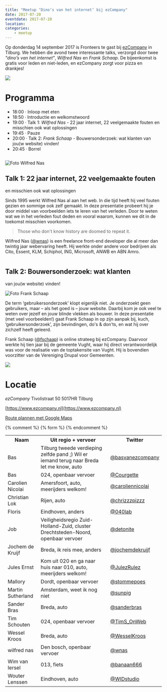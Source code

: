 ```yaml
---
title: "Meetup ‘Dino’s van het internet’ bij ezCompany"
date: 2017-07-20
eventdate: 2017-07-20
location: 
categories: 
    - meetup
---
```

Op donderdag 14 september 2017 is Fronteers te gast bij [ezCompany](https://www.ezcompany.nl) in Tilburg. We hebben die avond twee interessante talks, verzorgd door twee _"dino’s van het internet"_, *Wilfred Nas* en *Frank Schaap*. De bijeenkomst is gratis voor leden en niet-leden, en ezCompany zorgt voor pizza en drankjes!

![](https://fronteers.nl/_img/bijeenkomsten/ezcompany/dinos-full.jpg)

# Programma

* 18:00 · Inloop met eten
* 18:50 · Introductie en welkomstwoord
* 19:00 · Talk 1: *Wilfred Nas* - 22 jaar internet, 22 veelgemaakte fouten en misschien ook wat oplossingen
* 19:45 · Pauze
* 20:00 · Talk 2: *Frank Schaap* - Bouwersonderzoek: wat klanten van jou(w website) vinden!
* 20:45 · Borrel

```

```

![Foto Wilfred Nas](https://fronteers.nl/_img/bijeenkomsten/ezcompany/wilfrednas.jpg)

## Talk 1: 22 jaar internet, 22 veelgemaakte fouten
en misschien ook wat oplossingen

Sinds 1995 werkt Wilfred Nas al aan het web. In die tijd heeft hij veel fouten gezien en sommige ook zelf gemaakt. In deze presentatie probeert hij je door middel van voorbeelden iets te leren van het verleden. Door te weten wat we in het verleden fout deden en vooral waarom, kunnen we dit in de toekomst misschien voorkomen.

> Those who don't know history are doomed to repeat it.

Wilfred Nas ([@wnas](https://twitter.com/wnas)) is een freelance front-end developer die al meer dan twintig jaar webervaring heeft. Hij werkte onder andere voor bedrijven als Cito, Essent, KLM, Schiphol, ING, Microsoft, ANWB en ABN Amro.

```

```

## Talk 2: Bouwersonderzoek: wat klanten
van jou(w website) vinden!

![Foto Frank Schaap](https://fronteers.nl/_img/bijeenkomsten/ezcompany/frankschaap.jpg)

De term ‘gebruikersonderzoek’ klopt eigenlijk niet. Je onderzoekt geen gebruikers, maar –  als het goed is – jouw website. Daarbij kom je ook veel te weten over jezelf en jouw blinde vlekken als bouwer. In deze presentatie (met veel voorbeelden!) gaat Frank Schaap in op zijn aanpak bij, kuch, ‘gebruikersonderzoek’, zijn bevindingen, do's & don'ts, en wat hij over zichzelf heeft geleerd.

Frank Schaap ([@fschaap](https://twitter.com/fschaap)) is online strateeg bij ezCompany. Daarvoor werkte hij tien jaar bij de gemeente Vught, waar hij direct verantwoordelijk was voor de realisatie van de toptakensite van Vught. Hij is bovendien voorzitter van de Vereniging Drupal voor Gemeenten.

![](https://fronteers.nl/_img/bijeenkomsten/ezcompany/faxx-gebouw-full.jpg)

# Locatie

*ezCompany*
Tivolistraat 50
5017HR Tilburg

[https://www.ezcompany.nl](https://www.ezcompany.nl)

[Route plannen met Google Maps](https://www.google.nl/maps/place/Tivolistraat+50,+5017+HR+Tilburg/@51.5580676,5.0931246,17z/data=!3m1!4b1!4m5!3m4!1s0x47c6bfcc6cb3615d:0x9e96b36ba0c6be1b!8m2!3d51.5581284!4d5.0952378)


{% comment %}
{% form %}
{% endcomment %}


<table>
<tr>
<th>Naam</th>
<th>Uit regio + vervoer</th>
<th>Twitter</th>
</tr>
<tr>
<td>Bas</td>
<td>Tilburg tweede verdieping zelfde pand ;) Wil er iemand terug naar Breda let me know, auto</td>
<td><a href="https://twitter.com/basvanezcompany" rel="nofollow">@basvanezcompany</a></td>
</tr>
<tr>
<td>Bas</td>
<td>024, openbaar vervoer</td>
<td><a href="https://twitter.com/Courgette" rel="nofollow">@Courgette</a></td>
</tr>
<tr>
<td>Carolien Nicolai</td>
<td>Amersfoort, auto, meerijders welkom!</td>
<td><a href="https://twitter.com/caroliennicolai" rel="nofollow">@caroliennicolai</a></td>
</tr>
<tr>
<td>Christian Lok</td>
<td>Rijen, auto</td>
<td><a href="https://twitter.com/chrizzzpizzz" rel="nofollow">@chrizzzpizzz</a></td>
</tr>
<tr>
<td>Floris</td>
<td>Eindhoven, anders</td>
<td><a href="https://twitter.com/040lab" rel="nofollow">@040lab</a></td>
</tr>
<tr>
<td>Job</td>
<td>Veiligheidsregio Zuid-Holland-Zuid, cluster Drechtsteden-Noord, openbaar vervoer</td>
<td><a href="https://twitter.com/detonite" rel="nofollow">@detonite</a></td>
</tr>
<tr>
<td>Jochem de Kruijf</td>
<td>Breda, ik reis mee, anders</td>
<td><a href="https://twitter.com/jochemdekruijf" rel="nofollow">@jochemdekruijf</a></td>
</tr>
<tr>
<td>Jules Ernst</td>
<td>Kom uit 020 en ga naar huis naar 010, auto, meerijders welkom!</td>
<td><a href="https://twitter.com/JulezRulez" rel="nofollow">@JulezRulez</a></td>
</tr>
<tr>
<td>Mallory</td>
<td>Dordt, openbaar vervoer</td>
<td><a href="https://twitter.com/stommepoes" rel="nofollow">@stommepoes</a></td>
</tr>
<tr>
<td>Martin Sutherland</td>
<td>Amsterdam, weet ik nog niet</td>
<td><a href="https://twitter.com/sunpig" rel="nofollow">@sunpig</a></td>
</tr>
<tr>
<td>Sander Bras</td>
<td>Breda, auto</td>
<td><a href="https://twitter.com/sanderbras" rel="nofollow">@sanderbras</a></td>
</tr>
<tr>
<td>Tim Schouten</td>
<td>024, openbaar vervoer</td>
<td><a href="https://twitter.com/TimS_OnWeb" rel="nofollow">@TimS_OnWeb</a></td>
</tr>
<tr>
<td>Wessel Kroos</td>
<td>Breda, auto</td>
<td><a href="https://twitter.com/WesselKroos" rel="nofollow">@WesselKroos</a></td>
</tr>
<tr>
<td>wilfred nas</td>
<td>Den bosch, openbaar vervoer</td>
<td><a href="https://twitter.com/wnas" rel="nofollow">@wnas</a></td>
</tr>
<tr>
<td>Wim van Iersel</td>
<td>013, fiets</td>
<td><a href="https://twitter.com/banaan666" rel="nofollow">@banaan666</a></td>
</tr>
<tr>
<td>Wouter Lenssen</td>
<td>Eindhoven, auto</td>
<td><a href="https://twitter.com/WIDstudio" rel="nofollow">@WIDstudio</a></td>
</tr>
</table>